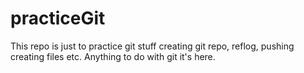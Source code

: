 # practiceGit
This repo is just to practice git stuff
creating git repo, reflog, pushing creating files etc.  Anything to do with git it's here.
